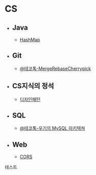 # CS

- ## Java
  * [HashMap](./Java/HashMap/HashMap.md)

- ## Git
  * [@테코톡-MergeRebaseCherrypick](./Git/%ED%85%8C%EC%BD%94%ED%86%A1-MergeRebaseCherrypick.md)

- ## CS지식의 정석
  * [디자인패턴](./CS%EC%A7%80%EC%8B%9D%EC%9D%98%EC%A0%95%EC%84%9D/%EB%94%94%EC%9E%90%EC%9D%B8%ED%8C%A8%ED%84%B4/readme.MD)

- ## SQL
  * [@테코톡-우기의 MySQL 아키텍쳐](./SQL/테코톡-MySQL아키텍쳐.md)

- ## Web
  * [CORS](./web/CORS.md)

테스트